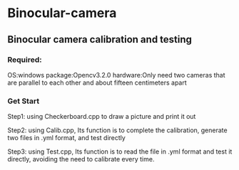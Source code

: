 # Binocular-camera

## Binocular camera calibration and testing

### Required:
OS:windows
package:Opencv3.2.0
hardware:Only need two cameras that are parallel to each other and about fifteen centimeters apart
### Get Start

Step1: using Checkerboard.cpp to draw a picture and print it out
 
Step2: using Calib.cpp, Its function is to complete the calibration, generate two files in .yml format, and test directly
 
Step3: using Test.cpp, Its function is to read the file in .yml format and test it directly, avoiding the need to calibrate every time.
 
